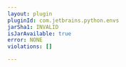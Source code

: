 ```yaml
---
layout: plugin
pluginId: com.jetbrains.python.envs
jarSha1: INVALID
isJarAvailable: true
error: NONE
violations: []

---
```


